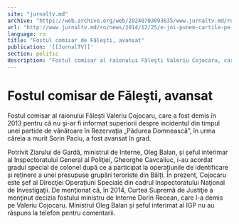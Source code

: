 ```yaml
---
site: "jurnaltv.md"
archive: "https://web.archive.org/web/20240703093635/www.jurnaltv.md/ro/news/2014/12/25/e-joi-punem-cartile-pe-masa-10086058/"
url: "http://www.jurnaltv.md/ro/news/2014/12/25/e-joi-punem-cartile-pe-masa-10086058/"
language: ro
title: "Fostul comisar de Făleşti, avansat"
publication: '[[JurnalTV]]'
section: politic
description: "Fostul comisar al raionului Făleşti Valeriu Cojocaru, care a fost demis &icirc;n 2013 pentru că nu şi-ar fi informat superiorii despre incidentul din..."
---
```


# Fostul comisar de Făleşti, avansat

Fostul comisar al raionului Făleşti Valeriu Cojocaru, care a fost demis în 2013 pentru că nu şi-ar fi informat superiorii despre incidentul din timpul unei partide de vânătoare în Rezervaţia „Pădurea Domnească”, în urma căreia a murit Sorin Paciu, a fost avansat în grad.

Potrivit Ziarului de Gardă, ministrul de Interne, Oleg Balan, și șeful interimar al Inspectoratului General al Poliţiei, Gheorghe Cavcaliuc, i-au acordat gradul special de colonel după ce a participat la operațiunile de identificare și reținere a unei presupuse grupări teroriste din Bălți. În prezent, Cojocaru este șef al Direcţiei Operaţiuni Speciale din cadrul Inspectoratului Naţional de Investigaţii. De menţionat că, în 2014, Curtea Supremă de Justiţie a menţinut decizia fostului ministru de Interne Dorin Recean, care l-a demis pe Valeriu Cojocaru. Ministrul Oleg Balan și șeful interimat al IGP nu au răspuns la telefon pentru comentarii.